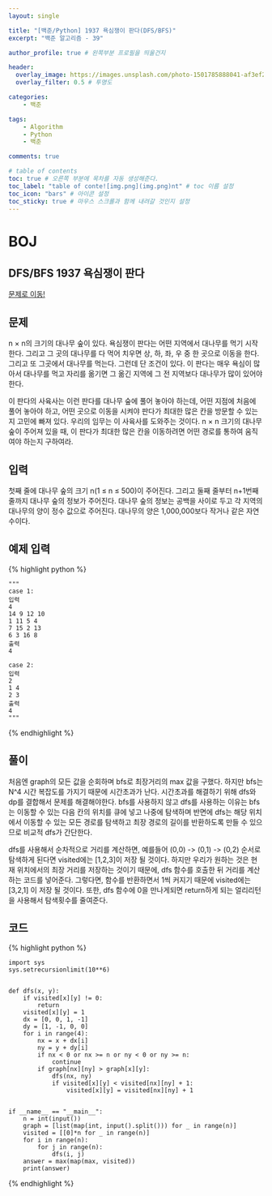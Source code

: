 ```yaml
---
layout: single

title: "[백준/Python] 1937 욕심쟁이 판다(DFS/BFS)"
excerpt: "백준 알고리즘 - 39"

author_profile: true # 왼쪽부분 프로필을 띄울건지

header:
  overlay_image: https://images.unsplash.com/photo-1501785888041-af3ef285b470?ixlib=rb-1.2.1&ixid=eyJhcHBfaWQiOjEyMDd9&auto=format&fit=crop&w=1350&q=80
  overlay_filter: 0.5 # 투명도

categories:
    - 백준

tags: 
    - Algorithm
    - Python
    - 백준

comments: true

# table of contents
toc: true # 오른쪽 부분에 목차를 자동 생성해준다.
toc_label: "table of conte![img.png](img.png)nt" # toc 이름 설정
toc_icon: "bars" # 아이콘 설정
toc_sticky: true # 마우스 스크롤과 함께 내려갈 것인지 설정
---
```


# BOJ

## DFS/BFS 1937 욕심쟁이 판다
[문제로 이동!](https://www.acmicpc.net/problem/1937)

## 문제

n × n의 크기의 대나무 숲이 있다. 욕심쟁이 판다는 어떤 지역에서 대나무를 먹기 시작한다. 그리고 그 곳의 대나무를 다 먹어 치우면 상, 하, 좌, 우 중 한 곳으로 이동을 한다. 그리고 또 그곳에서 대나무를 먹는다. 그런데 단 조건이 있다. 이 판다는 매우 욕심이 많아서 대나무를 먹고 자리를 옮기면 그 옮긴 지역에 그 전 지역보다 대나무가 많이 있어야 한다.

이 판다의 사육사는 이런 판다를 대나무 숲에 풀어 놓아야 하는데, 어떤 지점에 처음에 풀어 놓아야 하고, 어떤 곳으로 이동을 시켜야 판다가 최대한 많은 칸을 방문할 수 있는지 고민에 빠져 있다. 우리의 임무는 이 사육사를 도와주는 것이다. n × n 크기의 대나무 숲이 주어져 있을 때, 이 판다가 최대한 많은 칸을 이동하려면 어떤 경로를 통하여 움직여야 하는지 구하여라.

## 입력

첫째 줄에 대나무 숲의 크기 n(1 ≤ n ≤ 500)이 주어진다. 그리고 둘째 줄부터 n+1번째 줄까지 대나무 숲의 정보가 주어진다. 대나무 숲의 정보는 공백을 사이로 두고 각 지역의 대나무의 양이 정수 값으로 주어진다. 대나무의 양은 1,000,000보다 작거나 같은 자연수이다.

## 예제 입력

{% highlight python %}

    """
    case 1:
    입력
    4
    14 9 12 10
    1 11 5 4
    7 15 2 13
    6 3 16 8
    출력
    4

    case 2:
    입력
    2
    1 4
    2 3
    출력
    4
    """
{% endhighlight %}

## 풀이

처음엔 graph의 모든 값을 순회하며 bfs로 최장거리의 max 값을 구했다. 하지만 bfs는 N^4 시간 복잡도를 가지기 때문에 시간초과가 난다. 시간초과를 해결하기 위해 dfs와 dp를 결합해서 문제를 해결해야한다.
bfs를 사용하지 않고 dfs를 사용하는 이유는 bfs는 이동할 수 있는 다음 칸의 위치를 큐에 넣고 나중에 탐색하며 반면에 dfs는 해당 위치에서 이동할 수 있는 모든 경로를 탐색하고 최장 경로의 길이를 반환하도록 만들 수 있으므로 비교적 dfs가 간단한다.

dfs를 사용해서 순차적으로 거리를 계산하면, 예를들어 (0,0) -> (0,1) -> (0,2) 순서로 탐색하게 된다면 visited에는 [1,2,3]이 저장 될 것이다. 하지만 우리가 원하는 것은 현재 위치에서의 최장 거리를 저장하는 것이기 때문에, dfs 함수를 호출한 뒤
거리를 계산하는 코드를 넣어준다. 그렇다면, 함수를 반환하면서 1씩 커지기 때문에 visited에는 [3,2,1] 이 저장 될 것이다. 또한, dfs 함수에 0을 만나게되면 return하게 되는 얼리리턴을 사용해서 탐색횟수를 줄여준다.


## 코드

{% highlight python %}

    import sys
    sys.setrecursionlimit(10**6)
    
    
    def dfs(x, y):
        if visited[x][y] != 0:
            return
        visited[x][y] = 1
        dx = [0, 0, 1, -1]
        dy = [1, -1, 0, 0]
        for i in range(4):
            nx = x + dx[i]
            ny = y + dy[i]
            if nx < 0 or nx >= n or ny < 0 or ny >= n:
                continue
            if graph[nx][ny] > graph[x][y]:
                dfs(nx, ny)
                if visited[x][y] < visited[nx][ny] + 1:
                    visited[x][y] = visited[nx][ny] + 1
    
    
    if __name__ == "__main__":
        n = int(input())
        graph = [list(map(int, input().split())) for _ in range(n)]
        visited = [[0]*n for _ in range(n)]
        for i in range(n):
            for j in range(n):
                dfs(i, j)
        answer = max(map(max, visited))
        print(answer)
{% endhighlight %}
